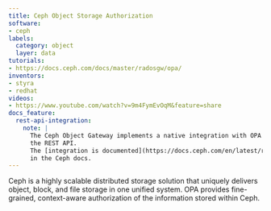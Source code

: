 ```yaml
---
title: Ceph Object Storage Authorization
software:
- ceph
labels:
  category: object
  layer: data
tutorials:
- https://docs.ceph.com/docs/master/radosgw/opa/
inventors:
- styra
- redhat
videos:
- https://www.youtube.com/watch?v=9m4FymEvOqM&feature=share
docs_feature:
  rest-api-integration:
    note: |
      The Ceph Object Gateway implements a native integration with OPA using
      the REST API.
      The [integration is documented](https://docs.ceph.com/en/latest/radosgw/opa/)
      in the Ceph docs.
---
```


Ceph is a highly scalable distributed storage solution that uniquely delivers object, block, and file storage in one unified system. OPA provides fine-grained, context-aware authorization of the information stored within Ceph.
